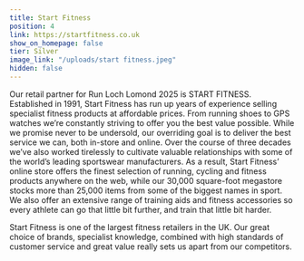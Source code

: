 ```yaml
---
title: Start Fitness
position: 4
link: https://startfitness.co.uk
show_on_homepage: false
tier: Silver
image_link: "/uploads/start fitness.jpeg"
hidden: false
---
```


Our retail partner for Run Loch Lomond 2025 is START FITNESS. 
Established in 1991, Start Fitness has run up years of experience selling specialist fitness products at affordable prices. From running shoes to GPS watches we’re constantly striving to offer you the best value possible. While we promise never to be undersold, our overriding goal is to deliver the best service we can, both in-store and online.
Over the course of three decades we’ve also worked tirelessly to cultivate valuable relationships with some of the world’s leading sportswear manufacturers. As a result, Start Fitness’ online store offers the finest selection of running, cycling and fitness products anywhere on the web, while our 30,000 square-foot megastore stocks more than 25,000 items from some of the biggest names in sport. We also offer an extensive range of training aids and fitness accessories so every athlete can go that little bit further, and train that little bit harder.

Start Fitness is one of the largest fitness retailers in the UK. Our great choice of brands, specialist knowledge, combined with high standards of customer service and great value really sets us apart from our competitors.
